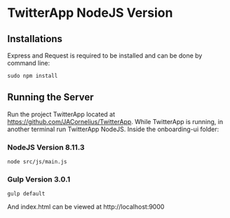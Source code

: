 # TwitterApp NodeJS Version

## Installations
Express and Request is required to be installed and can be done by command line:
```
sudo npm install
```

## Running the Server
Run the project TwitterApp located at https://github.com/JACornelius/TwitterApp. While TwitterApp is running, in another terminal run TwitterApp NodeJS.
Inside the onboarding-ui folder:
### NodeJS Version 8.11.3
```
node src/js/main.js
```
### Gulp Version 3.0.1
```
gulp default
```
And index.html can be viewed at http://localhost:9000




